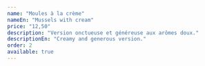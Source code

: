 ```yaml
---
name: "Moules à la crème"
nameEn: "Mussels with cream"
price: "12,50"
description: "Version onctueuse et généreuse aux arômes doux."
descriptionEn: "Creamy and generous version."
order: 2
available: true
---
```

